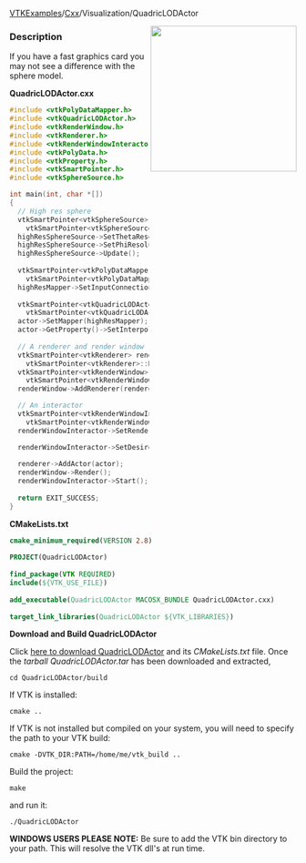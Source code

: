 [VTKExamples](/home/)/[Cxx](/Cxx)/Visualization/QuadricLODActor

<img align="right" src="https://github.com/lorensen/VTKExamples/blob/gh-pages/Testing/Baseline/Visualization/TestQuadricLODActor.png?raw=true" width="256" />

### Description
If you have a fast graphics card you may not see a difference with the sphere model.

**QuadricLODActor.cxx**
```c++
#include <vtkPolyDataMapper.h>
#include <vtkQuadricLODActor.h>
#include <vtkRenderWindow.h>
#include <vtkRenderer.h>
#include <vtkRenderWindowInteractor.h>
#include <vtkPolyData.h>
#include <vtkProperty.h>
#include <vtkSmartPointer.h>
#include <vtkSphereSource.h>

int main(int, char *[])
{
  // High res sphere
  vtkSmartPointer<vtkSphereSource> highResSphereSource = 
    vtkSmartPointer<vtkSphereSource>::New();
  highResSphereSource->SetThetaResolution(200);
  highResSphereSource->SetPhiResolution(200);
  highResSphereSource->Update();
  
  vtkSmartPointer<vtkPolyDataMapper> highResMapper = 
    vtkSmartPointer<vtkPolyDataMapper>::New();
  highResMapper->SetInputConnection(highResSphereSource->GetOutputPort());
  
  vtkSmartPointer<vtkQuadricLODActor> actor = 
    vtkSmartPointer<vtkQuadricLODActor>::New();
  actor->SetMapper(highResMapper);
  actor->GetProperty()->SetInterpolationToFlat();
  
  // A renderer and render window
  vtkSmartPointer<vtkRenderer> renderer = 
    vtkSmartPointer<vtkRenderer>::New();
  vtkSmartPointer<vtkRenderWindow> renderWindow = 
    vtkSmartPointer<vtkRenderWindow>::New();
  renderWindow->AddRenderer(renderer);

  // An interactor
  vtkSmartPointer<vtkRenderWindowInteractor> renderWindowInteractor = 
    vtkSmartPointer<vtkRenderWindowInteractor>::New();
  renderWindowInteractor->SetRenderWindow(renderWindow);

  renderWindowInteractor->SetDesiredUpdateRate(1e20);
      
  renderer->AddActor(actor);
  renderWindow->Render();
  renderWindowInteractor->Start();
  
  return EXIT_SUCCESS;
}
```
**CMakeLists.txt**
```cmake
cmake_minimum_required(VERSION 2.8)
 
PROJECT(QuadricLODActor)
 
find_package(VTK REQUIRED)
include(${VTK_USE_FILE})
 
add_executable(QuadricLODActor MACOSX_BUNDLE QuadricLODActor.cxx)
 
target_link_libraries(QuadricLODActor ${VTK_LIBRARIES})
```

**Download and Build QuadricLODActor**

Click [here to download QuadricLODActor](https://github.com/lorensen/VTKWikiExamplesTarballs/raw/master/QuadricLODActor.tar) and its *CMakeLists.txt* file.
Once the *tarball QuadricLODActor.tar* has been downloaded and extracted,
```
cd QuadricLODActor/build 
```
If VTK is installed:
```
cmake ..
```
If VTK is not installed but compiled on your system, you will need to specify the path to your VTK build:
```
cmake -DVTK_DIR:PATH=/home/me/vtk_build ..
```
Build the project:
```
make
```
and run it:
```
./QuadricLODActor
```
**WINDOWS USERS PLEASE NOTE:** Be sure to add the VTK bin directory to your path. This will resolve the VTK dll's at run time.

